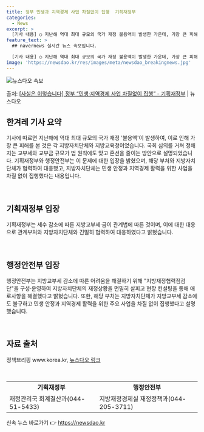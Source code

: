 ```yaml
---
title: 정부 민생과 지역경제 사업 차질없이 집행  기획재정부
categories:
  - News
excerpt: >
  [기사 내용] ○ 지난해 역대 최대 규모의 국가 재정 불용액이 발생한 가운데, 가장 큰 피해를 본 것은 각 …
feature_text: >
  ## navernews 실시간 뉴스 속보입니다.

  [기사 내용] ○ 지난해 역대 최대 규모의 국가 재정 불용액이 발생한 가운데, 가장 큰 피해를 본 것은 각 …
image: 'https://newsdao.kr/res/images/meta/newsdao_breakingnews.jpg'
---
```


![뉴스다오 속보](https://newsdao.kr/res/images/meta/newsdao_breakingnews.jpg)

<p>출처: <a href="https://newsdao.kr/3148" rel="dofollow">[사실은 이렇습니다] 정부 “민생·지역경제 사업 차질없이 집행” - 기획재정부</a> | 뉴스다오</p>

<h2 data-ke-size="size26">한겨레 기사 요약</h2>
기사에 따르면 지난해에 역대 최대 규모의 국가 재정 '불용액'이 발생하여, 이로 인해 가장 큰 피해를 본 것은 각 지방자치단체와 지방교육청이었습니다. 국회 심의를 거쳐 정해지는 교부세와 교부금 규모가 법 원칙에도 맞고 혼선을 줄이는 방안으로 설명되었습니다. 기획재정부와 행정안전부는 이 문제에 대한 입장을 밝혔으며, 해당 부처와 지방자치단체가 협력하여 대응했고, 지방자치단체는 민생 안정과 지역경제 활력을 위한 사업을 차질 없이 집행했다는 내용입니다.

<p data-ke-size="size16">&nbsp;</p>

<h2 data-ke-size="size26">기획재정부 입장</h2>
기획재정부는 세수 감소에 따른 지방교부세·금이 관계법에 따른 것이며, 이에 대한 대응으로 관계부처와 지방자치단체와 긴밀히 협력하여 대응하였다고 밝혔습니다. 

<p data-ke-size="size16">&nbsp;</p>

<h2 data-ke-size="size26">행정안전부 입장</h2>
행정안전부는 지방교부세 감소에 따른 어려움을 해결하기 위해 "지방재정협력점검단"을 구성·운영하여 지방자치단체의 재정상황을 면밀히 살피고 현장 컨설팅을 통해 애로사항을 해결했다고 밝혔습니다. 또한, 해당 부처는 지방자치단체가 지방교부세 감소에도 불구하고 민생 안정과 지역경제 활력을 위한 주요 사업을 차질 없이 집행했다고 설명했습니다.

<p data-ke-size="size16">&nbsp;</p>

<h2 data-ke-size="size26">자료 출처</h2>
정책브리핑 www.korea.kr, <a href="https://newsdao.kr/3148">뉴스다오 링크</a>

<p data-ke-size="size16">&nbsp;</p>

<table>
  <tr>
    <td style="text-align: center; height: 17px;"><b>기획재정부</b></td>
    <td style="text-align: center; height: 17px;"><b>행정안전부</b></td>
  </tr>
  <tr>
    <td>재정관리국 회계결산과(044-51-5433)</td>
    <td>지방재정경제실 재정정책과(044-205-3711)</td>
  </tr>
</table> 

신속 뉴스 바로가기 👉 <a href="https://newsdao.kr" rel="dofollow">https://newsdao.kr</a>


